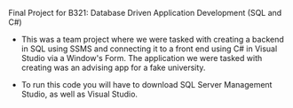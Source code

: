 Final Project for B321: Database Driven Application Development (SQL and C#)
 
   * This was a team project where we were tasked with creating a backend in SQL using SSMS
     and connecting it to a front end using C# in Visual Studio via a Window's Form.
     The application we were tasked with creating was an advising app for a fake university.
   
   * To run this code you will have to download SQL Server Management Studio, as well as Visual Studio.
